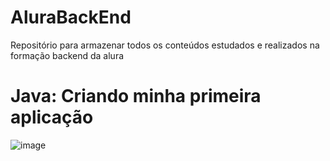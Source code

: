 # AluraBackEnd
Repositório para armazenar todos os conteúdos estudados e realizados na formação backend da alura


# Java: Criando minha primeira aplicação

![image](https://github.com/LeonardoAndrad3/AluraBackEnd/assets/78766172/09dbf89a-b65f-45ee-b0ff-c52454efbcb2)
